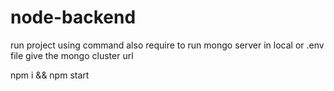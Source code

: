 # node-backend
run project using command
also require to run mongo server in local or .env file give the mongo cluster url 

npm i &&
npm start
